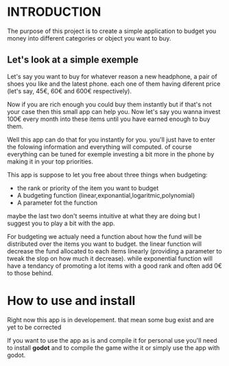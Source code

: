 ﻿
INTRODUCTION
=============
The purpose of this project is to create a simple application to budget you money into different categories or object you want to buy.

Let's look at a simple exemple
------------------------------------
Let's say you want to buy for whatever reason a new headphone, a pair of shoes you like and the latest phone. each one of them having diferent price (let's say, 45€, 60€ and 600€ respectively). 

Now if you are rich enough you could buy them instantly but if that's not your case then this small app can help you.
Now let's say you wanna invest 100€ every month into these items until you have earned enough to buy them. 

Well this app can do that for you instantly for you. you'll just have to enter the folowing information and everything will computed. of course everything can be tuned for exemple investing a bit more in the phone by making it in your top priorities.

This app is suppose to let you free about three things when budgeting:
* the rank or priority of the item you want to budget
* A budgeting function (linear,exponantial,logaritmic,polynomial)
* A parameter fot the function

maybe the last two don't seems intuitive at what they are doing but I suggest you to play a bit with the app.

For budgeting we actualy need a function about how the fund will be distributed over the items you want to budget. the linear function will decrease the fund allocated to each items linearly (providing a parameter to tweak the slop on how much it decrease). while exponential function will have a tendancy of promoting a lot items with a good rank and often add 0€ to those behind.

How to use and install
=================
Right now this app is in developement. that mean some bug exist and are yet to be corrected

If you want to use the app as is and compile it for personal use you'll need to install __godot__ and to compile the game withe it or simply use the app with godot.



